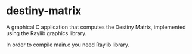 # destiny-matrix
A graphical C application that computes the Destiny Matrix, implemented using the Raylib graphics library.

In order to compile main.c you need Raylib library.

